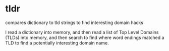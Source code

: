 # tldr
compares dictionary to tld strings to find interesting domain hacks

I read a dictionary into memory, and then read a list of Top Level Domains (TLDs) into memory, and then search to find where word endings matched a TLD to find a potentially interesting domain name.
